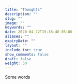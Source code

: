 ```yaml
---
title: "Thoughts"
description: ""
slug: ""
image: ""
keywords: ""
date: 2020-04-22T15:38:40-05:00
aliases: ""
expiryDate: ""
layout: ""
include_toc: true
show_comments: false
draft: false
weight: 30
---
```


Some words